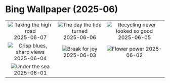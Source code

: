 # Bing Wallpaper (2025-06)

|  |  |  |
|:---:|:---:|:---:|
| ![](https://www.bing.com/th?id=OHR.PacificCrestTrail_EN-US8903844619_400x240.jpg "Taking the high road") 2025-06-07 | ![](https://www.bing.com/th?id=OHR.NormandyBeach_EN-US8863709180_400x240.jpg "The day the tide turned") 2025-06-06 | ![](https://www.bing.com/th?id=OHR.OlivaresMural_EN-US8824492734_400x240.jpg "Recycling never looked so good") 2025-06-05 |
| ![](https://www.bing.com/th?id=OHR.CalaLuna_EN-US8760708047_400x240.jpg "Crisp blues, sharp views") 2025-06-04 | ![](https://www.bing.com/th?id=OHR.BicyclesUtrecht_EN-US8449213938_400x240.jpg "Break for joy") 2025-06-03 | ![](https://www.bing.com/th?id=OHR.EchinaceaButterfly_EN-US8404044892_400x240.jpg "Flower power") 2025-06-02 |
| ![](https://www.bing.com/th?id=OHR.GrandeTerreReef_EN-US8351815569_400x240.jpg "Under the sea") 2025-06-01 |  |  |
